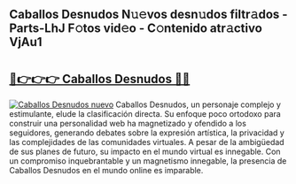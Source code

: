## Caballos Desnudos N𝚞𝚎vos desn𝚞dos filtr𝚊dos - Parts-LhJ F𝚘tos vid𝚎o - C𝚘ntenido atr𝚊ctivo VjAu1

# <h2><a href="http://mb6pztg.tromn.icu/?c=Caballos+Desnudos">🔗👉👉👉 Caballos Desnudos 🔗🔗</a></h2>

[![Caballos Desnudos nuevo](https://i.imgur.com/pEAQMta.gif)](http://mb6pztg.tromn.icu/?c=Caballos+Desnudos)
Caballos Desnudos, un personaje complejo y estimulante, elude la clasificación directa. Su enfoque poco ortodoxo para construir una personalidad web ha magnetizado y ofendido a los seguidores, generando debates sobre la expresión artística, la privacidad y las complejidades de las comunidades virtuales. A pesar de la ambigüedad de sus planes de futuro, su impacto en el mundo virtual es innegable. Con un compromiso inquebrantable y un magnetismo innegable, la presencia de Caballos Desnudos en el mundo online es imparable.
